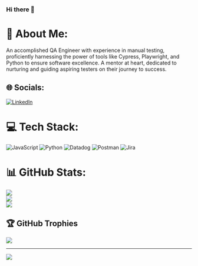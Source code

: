 ### Hi there 👋
# 💫 About Me:
An accomplished QA Engineer with experience in manual testing, proficiently harnessing the power of tools like Cypress, Playwright, and Python to ensure software excellence. A mentor at heart, dedicated to nurturing and guiding aspiring testers on their journey to success.

## 🌐 Socials:
[![LinkedIn](https://img.shields.io/badge/LinkedIn-%230077B5.svg?logo=linkedin&logoColor=white)](https://linkedin.com/in/https://www.linkedin.com/in/olga-tro-fimova/) 

# 💻 Tech Stack:
![JavaScript](https://img.shields.io/badge/javascript-%23323330.svg?style=for-the-badge&logo=javascript&logoColor=%23F7DF1E) ![Python](https://img.shields.io/badge/python-3670A0?style=for-the-badge&logo=python&logoColor=ffdd54) ![Datadog](https://img.shields.io/badge/datadog-%23632CA6.svg?style=for-the-badge&logo=datadog&logoColor=white) ![Postman](https://img.shields.io/badge/Postman-FF6C37?style=for-the-badge&logo=postman&logoColor=white) ![Jira](https://img.shields.io/badge/jira-%230A0FFF.svg?style=for-the-badge&logo=jira&logoColor=white)
# 📊 GitHub Stats:
![](https://github-readme-stats.vercel.app/api?username=helgatrue&theme=radical&hide_border=false&include_all_commits=true&count_private=true)<br/>
![](https://github-readme-streak-stats.herokuapp.com/?user=helgatrue&theme=radical&hide_border=false)<br/>
![](https://github-readme-stats.vercel.app/api/top-langs/?username=helgatrue&theme=radical&hide_border=false&include_all_commits=true&count_private=true&layout=compact)

## 🏆 GitHub Trophies
![](https://github-profile-trophy.vercel.app/?username=helgatrue&theme=radical&no-frame=false&no-bg=false&margin-w=4)


---
[![](https://visitcount.itsvg.in/api?id=helgatrue&icon=0&color=0)](https://visitcount.itsvg.in)

